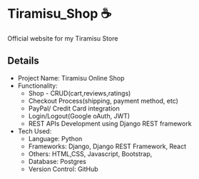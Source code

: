 # Tiramisu_Shop ☕️

Official website for my Tiramisu Store

## Details

- Project Name: Tiramisu Online Shop
- Functionality:
  - Shop - CRUD(cart,reviews,ratings)
  - Checkout Process(shipping, payment method, etc)
  - PayPal/ Credit Card integration
  - Login/Logout(Google oAuth, JWT)
  - REST APIs Development using Django REST framework
- Tech Used:
  - Language: Python
  - Frameworks: Django, Django REST Framework, React
  - Others: HTML,CSS, Javascript, Bootstrap,
  - Database: Postgres
  - Version Control: GitHub
